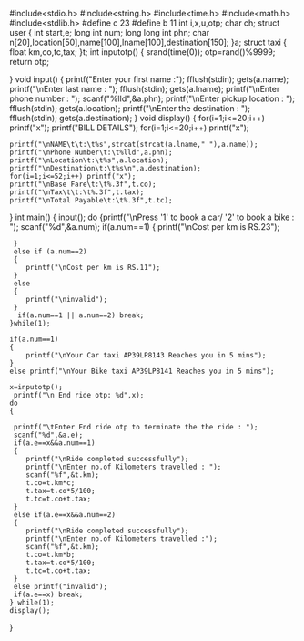 #include<stdio.h>
#include<string.h>
#include<time.h>
#include<math.h>
#include<stdlib.h>
#define c 23
#define b 11
int i,x,u,otp;
char ch;
struct user
{
    int start,e;
    long int num;
    long long int phn;
    char n[20],location[50],name[100],lname[100],destination[150];
}a;
struct taxi
{
    float km,co,tc,tax;
}t;
int inputotp()
{
    srand(time(0));
    otp=rand()%9999;
    return otp;

}
void input()
{
    printf("Enter your first name :");
    fflush(stdin);
    gets(a.name);
    printf("\nEnter last name : ");
    fflush(stdin);
    gets(a.lname);
    printf("\nEnter phone number : ");
    scanf("%lld",&a.phn);
    printf("\nEnter pickup location : ");
    fflush(stdin);
    gets(a.location);
    printf("\nEnter the destination : ");
    fflush(stdin);
    gets(a.destination);
}
void display()
{
    for(i=1;i<=20;i++) printf("x");
    printf("BILL DETAILS");
    for(i=1;i<=20;i++) printf("x");

    printf("\nNAME\t\t:\t%s",strcat(strcat(a.lname," "),a.name));
    printf("\nPhone Number\t:\t%lld",a.phn);
    printf("\nLocation\t:\t%s",a.location);
    printf("\nDestination\t:\t%s\n",a.destination);
    for(i=1;i<=52;i++) printf("x");
    printf("\nBase Fare\t:\t%.3f",t.co);
    printf("\nTax\t\t:\t%.3f",t.tax);
    printf("\nTotal Payable\t:\t%.3f",t.tc);
}
int main()
{
    input();
    do
    {printf("\nPress '1' to book a car/ '2' to book a bike : ");
     scanf("%d",&a.num);
     if(a.num==1)
     {
        printf("\nCost per km is RS.23");

     }
     else if (a.num==2)
     {
        printf("\nCost per km is RS.11");
     }
     else
     {
        printf("\ninvalid");
     }
      if(a.num==1 || a.num==2) break;
    }while(1);

    if(a.num==1)
    {
        printf("\nYour Car taxi AP39LP8143 Reaches you in 5 mins");
    }
    else printf("\nYour Bike taxi AP39LP8141 Reaches you in 5 mins");

    x=inputotp();
     printf("\n End ride otp: %d",x);
    do
    {

     printf("\tEnter End ride otp to terminate the the ride : ");
     scanf("%d",&a.e);
     if(a.e==x&&a.num==1)
     {
        printf("\nRide completed successfully");
        printf("\nEnter no.of Kilometers travelled : ");
        scanf("%f",&t.km);
        t.co=t.km*c;
        t.tax=t.co*5/100;
        t.tc=t.co+t.tax;
     }
     else if(a.e==x&&a.num==2)
     {
        printf("\nRide completed successfully");
        printf("\nEnter no.of Kilometers travelled :");
        scanf("%f",&t.km);
        t.co=t.km*b;
        t.tax=t.co*5/100;
        t.tc=t.co+t.tax;
     }
     else printf("invalid");
     if(a.e==x) break;
    } while(1);
    display();


}

